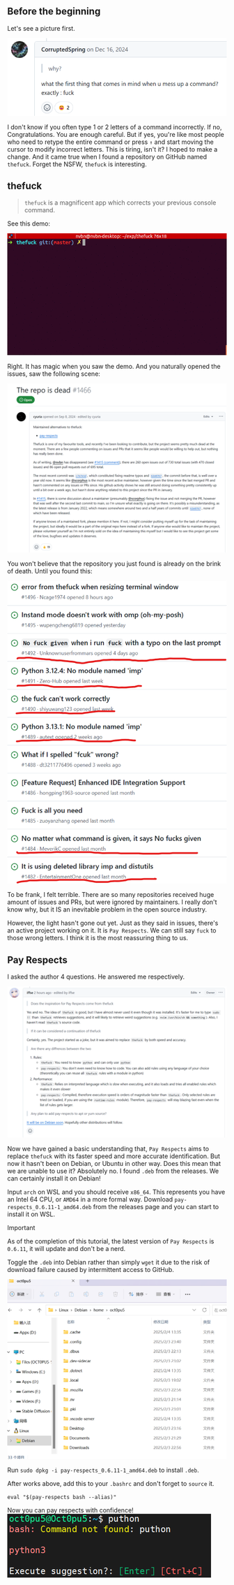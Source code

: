 ## Before the beginning
Let's see a picture first.

![](/assets/Linux/2.5%20What's%20the%20first%20word%20when%20messing%20up%20a%20command/1.png)

I don't know if you often type 1 or 2 letters of a command incorrectly. If no, Congratulations. You are enough careful. But if yes, you're like most people who need to retype the entire command or press `↑` and start moving the cursor to modify incorrect letters. This is tiring, isn't it? I hoped to make a change. And it came true when I found a repository on GitHub named `thefuck`. Forget the NSFW, `thefuck` is interesting.

## thefuck

> `thefuck` is a  magnificent app which corrects your previous console command.

See this demo:

![](/assets/Linux/2.5%20What's%20the%20first%20word%20when%20messing%20up%20a%20command/example.gif)

Right. It has magic when you saw the demo. And you naturally opened the issues, saw the following scene:

![](/assets/Linux/2.5%20What's%20the%20first%20word%20when%20messing%20up%20a%20command/2.png)

You won't believe that the repository you just found is already on the brink of death. Until you found this:

![](/assets/Linux/2.5%20What's%20the%20first%20word%20when%20messing%20up%20a%20command/3.png)

To be frank, I felt terrible. There are so many repositories received huge amount of issues and PRs, but were ignored by maintainers. I really don't know why, but it IS an inevitable problem in the open source industry.

However, the light hasn't gone out yet. Just as they said in issues, there's an active project working on it. It is  `Pay Respects`. We can still say `fuck` to those wrong letters. I think it is the most reassuring thing to us.

## Pay Respects
I asked the author 4 questions. He answered me respectively.

![](/assets/Linux/2.5%20What's%20the%20first%20word%20when%20messing%20up%20a%20command/4.png)

Now we have gained a basic understanding that, `Pay Respects` aims to replace `thefuck` with its faster speed and more accurate identification. But now it hasn't been on Debian, or Ubuntu in other way. Does this mean that we are unable to use it? Absolutely no. I found `.deb` from the releases. We can certainly install it on Debian!

Input `arch` on WSL and you should receive `x86_64`. This represents you have an Intel 64 CPU, or `AMD64` in a more formal way. Download `pay-respects_0.6.11-1_amd64.deb` from the releases page and you can start to install it on WSL.

>[!IMPORTANT] 
>As of the completion of this tutorial, the latest version of `Pay Respects` is `0.6.11`, it will update and don't be a nerd.

Toggle the `.deb` into Debian rather than simply `wget` it due to the risk of download failure caused by intermittent access to GitHub. 

![](/assets/Linux/2.5%20What's%20the%20first%20word%20when%20messing%20up%20a%20command/5.png)

Run `sudo dpkg -i pay-respects_0.6.11-1_amd64.deb` to install `.deb`.

After works above, add this to your `.bashrc` and don't forget to `source` it.

```
eval "$(pay-respects bash --alias)"
```

Now you can pay respects with confidence!
![](/assets/Linux/2.5%20What's%20the%20first%20word%20when%20messing%20up%20a%20command/7.png)
